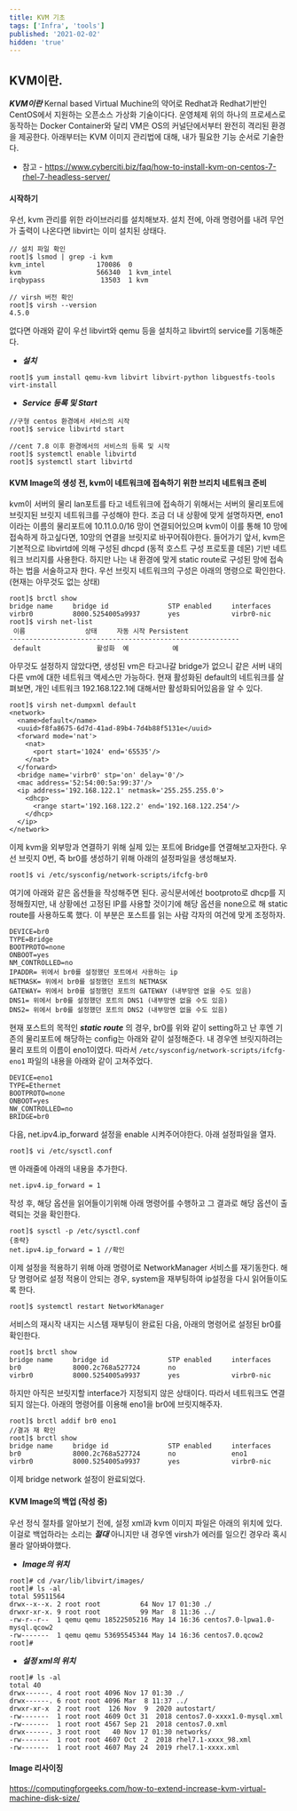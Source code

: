 ```yaml
---
title: KVM 기초
tags: ['Infra', 'tools']
published: '2021-02-02'
hidden: 'true'
---
```


## KVM이란.
***KVM이란*** Kernal based Virtual Muchine의 약어로 Redhat과 Redhat기반인 CentOS에서 지원하는 오픈소스 가상화 기술이다다. 운영체제 위의 하나의 프로세스로 동작하는 Docker Container와 달리 VM은 OS의 커널단에서부터 완전히 격리된 환경을 제공한다. 아래부터는 KVM 이미지 관리법에 대해, 내가 필요한 기능 순서로 기술한다.

+ 참고 - https://www.cyberciti.biz/faq/how-to-install-kvm-on-centos-7-rhel-7-headless-server/

#### 시작하기
우선, kvm 관리를 위한 라이브러리를 설치해보자. 설치 전에, 아래 명령어를 내려 무언가 출력이 나온다면 libvirt는 이미 설치된 상태다.
```
// 설치 파일 확인
root]$ lsmod | grep -i kvm
kvm_intel             170086  0
kvm                   566340  1 kvm_intel
irqbypass              13503  1 kvm

// virsh 버전 확인
root]$ virsh --version
4.5.0
```
없다면 아래와 같이 우선 libvirt와 qemu 등을 설치하고 libvirt의 service를 기동해준다.
+ ***설치***
```
root]$ yum install qemu-kvm libvirt libvirt-python libguestfs-tools virt-install
```
+ ***Service 등록 및 Start***
```
//구형 centos 환경에서 서비스의 시작
root]$ service libvirtd start  

//cent 7.8 이후 환경에서의 서비스의 등록 및 시작
root]$ systemctl enable libvirtd
root]$ systemctl start libvirtd
```

#### KVM Image의 생성 전, kvm이 네트워크에 접속하기 위한 브리치 네트워크 준비

kvm이 서버의 물리 lan포트를 타고 네트워크에 접속하기 위해서는 서버의 물리포트에 브릿지된 브릿지 네트워크를 구성해야 한다. 조금 더 내 상황에 맞게 설명하자면, eno1이라는 이름의 물리포트에 10.11.0.0/16 망이 연결되어있으며 kvm이 이를 통해 10 망에 접속하게 하고싶다면, 10망의 연결을 브릿지로 바꾸어줘야한다. 들어가기 앞서, kvm은 기본적으로 libvirtd에 의해 구성된 dhcpd (동적 호스트 구성 프로토콜 데몬) 기반 네트워크 브리지를 사용한다. 하지만 나는 내 환경에 맞게 static route로 구성된 망에 접속하는 법을 서술하고자 한다. 우선 브릿지 네트워크의 구성은 아래의 명령으로 확인한다. (현재는 아무것도 없는 상태)
```
root]$ brctl show
bridge name     bridge id               STP enabled     interfaces
virbr0          8000.5254005a9937       yes             virbr0-nic
root]$ virsh net-list
 이름               상태     자동 시작 Persistent
----------------------------------------------------------
 default              활성화  예           예
```
아무것도 설정하지 않았다면, 생성된 vm은 타고나갈 bridge가 없으니 같은 서버 내의 다른 vm에 대한 네트워크 액세스만 가능하다. 현재 활성화된 default의 네트워크를 살펴보면, 개인 네트워크 192.168.122.1에 대해서만 활성화되어있음을 알 수 있다.
```
root]$ virsh net-dumpxml default
<network>
  <name>default</name>
  <uuid>f8fa8675-6d7d-41ad-89b4-7d4b88f5131e</uuid>
  <forward mode='nat'>
    <nat>
      <port start='1024' end='65535'/>
    </nat>
  </forward>
  <bridge name='virbr0' stp='on' delay='0'/>
  <mac address='52:54:00:5a:99:37'/>
  <ip address='192.168.122.1' netmask='255.255.255.0'>
    <dhcp>
      <range start='192.168.122.2' end='192.168.122.254'/>
    </dhcp>
  </ip>
</network>
```
이제 kvm을 외부망과 연결하기 위해 실제 있는 포트에 Bridge를 연결해보고자한다. 우선 브릿지 0번, 즉 br0를 생성하기 위해 아래의 설정파일을 생성해보자.
```
root]$ vi /etc/sysconfig/network-scripts/ifcfg-br0
```
여기에 아래와 같은 옵션들을 작성해주면 된다. 공식문서에선 bootproto로 dhcp를 지정해줬지만, 내 상황에선 고정된 IP를 사용할 것이기에 해당 옵션을 none으로 해 static route를 사용하도록 했다. 이 부분은 포스트를 읽는 사람 각자의 여건에 맞게 조정하자.
```
DEVICE=br0
TYPE=Bridge
BOOTPROTO=none
ONBOOT=yes
NM_CONTROLLED=no
IPADDR= 위에서 br0를 설정했던 포트에서 사용하는 ip
NETMASK= 위에서 br0를 설정했던 포트의 NETMASK
GATEWAY= 위에서 br0를 설정했던 포트의 GATEWAY (내부망엔 없을 수도 있음)
DNS1= 위에서 br0를 설정했던 포트의 DNS1 (내부망엔 없을 수도 있음)
DNS2= 위에서 br0를 설정했던 포트의 DNS2 (내부망엔 없을 수도 있음)
```
현재 포스트의 목적인 ***static route*** 의 경우, br0를 위와 같이 setting하고 난 후엔 기존의 물리포트에 해당하는 config는 아래와 같이 설정해준다. 내 경우엔 브릿지하려는 물리 포트의 이름이 eno1이였다. 따라서 ```/etc/sysconfig/network-scripts/ifcfg-eno1``` 파일의 내용을 아래와 같이 고쳐주었다.
```
DEVICE=eno1
TYPE=Ethernet
BOOTPROTO=none
ONBOOT=yes
NW_CONTROLLED=no
BRIDGE=br0
```
다음, net.ipv4.ip_forward 설정을 enable 시켜주어야한다. 아래 설정파일을 열자.
```
root]$ vi /etc/sysctl.conf
```
맨 아래줄에 아래의 내용을 추가한다.
```
net.ipv4.ip_forward = 1
```
작성 후, 해당 옵션을 읽어들이기위해 아래 명령어를 수행하고 그 결과로 해당 옵션이 출력되는 것을 확인한다.
```
root]$ sysctl -p /etc/sysctl.conf
{중략}
net.ipv4.ip_forward = 1 //확인
```
이제 설정을 적용하기 위해 아래 명령어로 NetworkManager 서비스를 재기동한다. 해당 명령어로 설정 적용이 안되는 경우, system을 재부팅하여 ip설정을 다시 읽어들이도록 한다.
```
root]$ systemctl restart NetworkManager
```
서비스의 재시작 내지는 시스템 재부팅이 완료된 다음, 아래의 명령어로 설정된 br0를 확인한다.
```
root]$ brctl show
bridge name     bridge id               STP enabled     interfaces
br0             8000.2c768a527724       no              
virbr0          8000.5254005a9937       yes             virbr0-nic
```
하지만 아직은 브릿지할 interface가 지정되지 않은 상태이다. 따라서 네트워크도 연결되지 않는다. 아래의 명령어를 이용해 eno1을 br0에 브릿지해주자.
```
root]$ brctl addif br0 eno1
//결과 재 확인
root]$ brctl show
bridge name     bridge id               STP enabled     interfaces
br0             8000.2c768a527724       no              eno1
virbr0          8000.5254005a9937       yes             virbr0-nic
```
이제 bridge network 설정이 완료되었다.

#### KVM Image의 백업 (작성 중)
우선 정식 절차를 알아보기 전에, 설정 xml과 kvm 이미지 파일은 아래의 위치에 있다. 이걸로 백업하라는 소리는 ***절대*** 아니지만 내 경우엔 virsh가 에러를 일으킨 경우라 혹시몰라 알아봐야했다.
+ ***Image의 위치***
```
root]# cd /var/lib/libvirt/images/
root]# ls -al
total 59511564
drwx--x--x. 2 root root          64 Nov 17 01:30 ./
drwxr-xr-x. 9 root root          99 Mar  8 11:36 ../
-rw-r--r--  1 qemu qemu 18522505216 May 14 16:36 centos7.0-lpwa1.0-mysql.qcow2
-rw-------  1 qemu qemu 53695545344 May 14 16:36 centos7.0.qcow2
root]#
```
+ ***설정 xml의 위치***
```
root]# ls -al
total 40
drwx------. 4 root root 4096 Nov 17 01:30 ./
drwx------. 6 root root 4096 Mar  8 11:37 ../
drwxr-xr-x  2 root root  126 Nov  9  2020 autostart/
-rw-------  1 root root 4609 Oct 31  2018 centos7.0-xxxx1.0-mysql.xml
-rw-------  1 root root 4567 Sep 21  2018 centos7.0.xml
drwx------. 3 root root   40 Nov 17 01:30 networks/
-rw-------  1 root root 4607 Oct  2  2018 rhel7.1-xxxx_98.xml
-rw-------  1 root root 4607 May 24  2019 rhel7.1-xxxx.xml
```

#### Image 리사이징
https://computingforgeeks.com/how-to-extend-increase-kvm-virtual-machine-disk-size/
